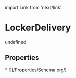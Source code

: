 import Link from 'next/link'
# LockerDelivery

undefined

## Properties

<Grid>
* [](/Properties/Schema.org/)

</Grid>

